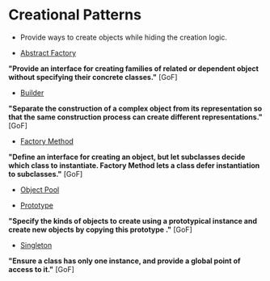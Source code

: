 # Creational Patterns
  - Provide ways to create objects while hiding the creation logic.

  * [Abstract Factory](abstract_factory/readme.md)

  __"Provide an interface for creating families of related or dependent object without specifying their concrete classes."__ [GoF]


  * [Builder](builder/readme.md)

  __"Separate the construction of a complex object from its  representation so that  the same construction process can create different representations."__ [GoF]

  * [Factory Method](factory_method/readme.md)

  __"Define an interface for creating an object, but let subclasses decide which class to instantiate. Factory Method lets a class  defer instantiation  to subclasses."__ [GoF]

  * [Object Pool](object_pool/readme.md)

  * [Prototype](prototype/readme.md)

  __"Specify the kinds of objects to create using a prototypical instance and create new objects by copying this prototype ."__ [GoF]


  * [Singleton](singleton/readme.md)

  __"Ensure a class has only one instance, and provide a global point of access to it."__ [GoF]
